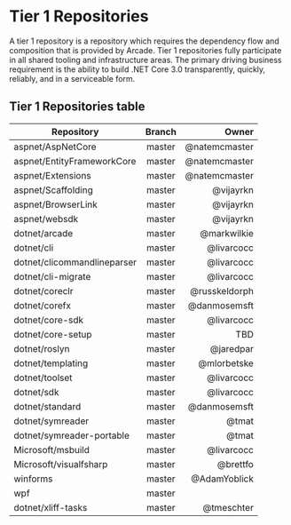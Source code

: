 # Tier 1 Repositories

A tier 1 repository is a repository which requires the dependency flow and composition that is provided by Arcade.  Tier 1 repositories fully participate in all shared tooling and infrastructure areas.
The primary driving business requirement is the ability to build .NET Core 3.0 transparently, quickly, reliably, and in a serviceable form.

## Tier 1 Repositories table

| Repository                  | Branch        | Owner           |
| --------------------------- |:-------------:| ---------------:|
| aspnet/AspNetCore           | master        |  @natemcmaster  |
| aspnet/EntityFrameworkCore  | master        |  @natemcmaster  |
| aspnet/Extensions           | master        |  @natemcmaster  |
| aspnet/Scaffolding          | master        |  @vijayrkn      |
| aspnet/BrowserLink          | master        |  @vijayrkn      |
| aspnet/websdk               | master        |  @vijayrkn      |
| dotnet/arcade               | master        |  @markwilkie    |
| dotnet/cli                  | master        |  @livarcocc     |
| dotnet/clicommandlineparser | master        |  @livarcocc     |
| dotnet/cli-migrate          | master        |  @livarcocc     |
| dotnet/coreclr              | master        |  @russkeldorph  |
| dotnet/corefx               | master        |  @danmosemsft   |
| dotnet/core-sdk             | master        |  @livarcocc     |
| dotnet/core-setup           | master        |  TBD            |
| dotnet/roslyn               | master        |  @jaredpar      |
| dotnet/templating           | master        |  @mlorbetske    |
| dotnet/toolset              | master        |  @livarcocc     |
| dotnet/sdk                  | master        |  @livarcocc     |
| dotnet/standard             | master        |  @danmosemsft   |
| dotnet/symreader            | master        |  @tmat          |
| dotnet/symreader-portable   | master        |  @tmat          |
| Microsoft/msbuild           | master        |  @livarcocc     |
| Microsoft/visualfsharp      | master        |  @brettfo       |
| winforms                    | master        |  @AdamYoblick   |
| wpf                         | master        |                 |
| dotnet/xliff-tasks          | master        |  @tmeschter     |
